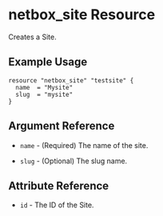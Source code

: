 # netbox_site Resource

Creates a Site.

## Example Usage

```hcl
resource "netbox_site" "testsite" {
  name  = "Mysite"
  slug  = "mysite"
}
```

## Argument Reference

* `name` - (Required) The name of the site.

* `slug` - (Optional) The slug name.


## Attribute Reference

* `id` - The ID of the Site.
